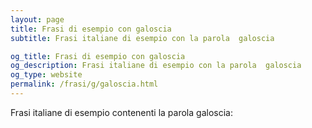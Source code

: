 ```yaml
---
layout: page
title: Frasi di esempio con galoscia 
subtitle: Frasi italiane di esempio con la parola  galoscia

og_title: Frasi di esempio con galoscia 
og_description: Frasi italiane di esempio con la parola  galoscia
og_type: website
permalink: /frasi/g/galoscia.html
---
```


Frasi italiane di esempio contenenti la parola galoscia:


